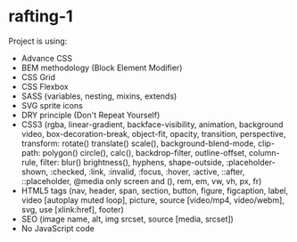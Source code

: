 # rafting-1

Project is using: 

- Advance CSS
- BEM methodology (Block Element Modifier)
- CSS Grid
- CSS Flexbox
- SASS (variables, nesting, mixins, extends)
- SVG sprite icons
- DRY principle (Don't Repeat Yourself)
- CSS3 (rgba, linear-gradient, backface-visibility, animation, background video, box-decoration-break, object-fit, opacity, transition, perspective, transform: rotate() translate() scale(), background-blend-mode, clip-path: polygon() circle(), calc(), backdrop-filter, outline-offset, column-rule, filter: blur() brightness(), hyphens, shape-outside, :placeholder-shown, :checked, :link, :invalid, :focus, :hover, :active, ::after, ::placeholder, @media only screen and (), rem, em, vw, vh, px, fr)
- HTML5 tags (nav, header, span, section, button, figure, figcaption, label, video [autoplay muted loop], picture, source [video/mp4, video/webm], svg, use [xlink:href], footer)
- SEO (image name, alt, img srcset, source [media, srcset])
- No JavaScript code
